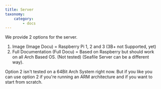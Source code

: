 ```yaml
---
title: Server
taxonomy:
    category:
        - docs
---
```


We provide 2 options for the server.

1. Image (Image Docu) = Raspberry Pi 1, 2 and 3 (3B+ not Supported, yet)
2. Full Documentation (Full Docu) = Based on Raspberry but should work on all Arch Based OS. (Not tested) (Seafile Server can be a different way).

Option 2 isn't tested on a 64Bit Arch System right now. But if you like you can use option 2 if you're running an ARM architecture and if you want to start from scratch.